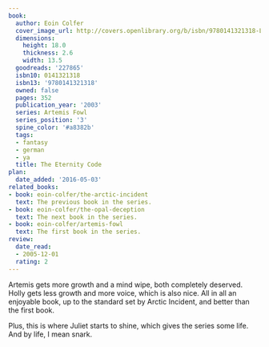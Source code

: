 ```yaml
---
book:
  author: Eoin Colfer
  cover_image_url: http://covers.openlibrary.org/b/isbn/9780141321318-L.jpg
  dimensions:
    height: 18.0
    thickness: 2.6
    width: 13.5
  goodreads: '227865'
  isbn10: 0141321318
  isbn13: '9780141321318'
  owned: false
  pages: 352
  publication_year: '2003'
  series: Artemis Fowl
  series_position: '3'
  spine_color: '#a8382b'
  tags:
  - fantasy
  - german
  - ya
  title: The Eternity Code
plan:
  date_added: '2016-05-03'
related_books:
- book: eoin-colfer/the-arctic-incident
  text: The previous book in the series.
- book: eoin-colfer/the-opal-deception
  text: The next book in the series.
- book: eoin-colfer/artemis-fowl
  text: The first book in the series.
review:
  date_read:
  - 2005-12-01
  rating: 2
---
```


Artemis gets more growth and a mind wipe, both completely deserved. Holly gets less growth and more voice, which is also
nice. All in all an enjoyable book, up to the standard set by Arctic Incident, and better than the first book.

Plus, this is where Juliet starts to shine, which gives the series some life. And by life, I mean snark.
